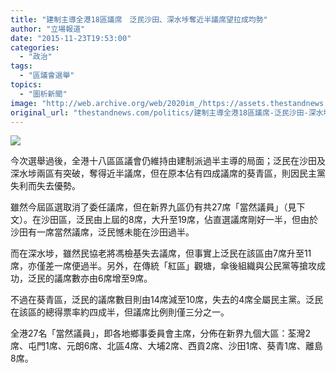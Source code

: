```yaml
---
title: "建制主導全港18區議席　泛民沙田、深水埗奪近半議席望拉成均勢"
author: "立場報道"
date: "2015-11-23T19:53:00"
categories:
  - "政治"
tags:
  - "區議會選舉"
topics:
  - "圖析新聞"
image: "http://web.archive.org/web/2020im_/https://assets.thestandnews.com/media/photos/1820DISTRICT-01_aD1VG.png"
original_url: "thestandnews.com/politics/建制主導全港18區議席-泛民沙田-深水埗奪近半議席望拉成均勢"
---
```

![](http://web.archive.org/web/2020im_/https://assets.thestandnews.com/media/photos/1820DISTRICT-01_aD1VG.png)

今次選舉過後，全港十八區區議會仍維持由建制派過半主導的局面；泛民在沙田及深水埗兩區有突破，奪得近半議席，但在原本佔有四成議席的葵青區，則因民主黨失利而失去優勢。

雖然今屆區選取消了委任議席，但在新界九區仍有共27席「當然議員」（見下文）。在沙田區，泛民由上屆的8席，大升至19席，佔直選議席剛好一半，但由於沙田有一席當然議席，泛民憾未能在沙田過半。

而在深水埗，雖然民協老將馮檢基失去議席，但事實上泛民在該區由7席升至11席，亦僅差一席便過半。另外，在傳統「紅區」觀塘，傘後組織與公民黨等搶攻成功，泛民的議席數亦由6席增至9席。

不過在葵青區，泛民的議席數目則由14席減至10席，失去的4席全屬民主黨。泛民在該區的總得票率約四成半，但議席比例則僅三分之一。

全港27名「當然議員」，即各地鄉事委員會主席，分佈在新界九個大區：荃灣2席、屯門1席、元朗6席、北區4席、大埔2席、西貢2席、沙田1席、葵青1席、離島8席。